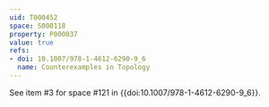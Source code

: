 ```yaml
---
uid: T000452
space: S000118
property: P000037
value: true
refs:
- doi: 10.1007/978-1-4612-6290-9_6
  name: Counterexamples in Topology
---
```


See item #3 for space #121 in {{doi:10.1007/978-1-4612-6290-9_6}}.
